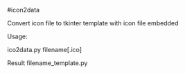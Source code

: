 #icon2data

Convert icon file to tkinter template with icon file embedded


Usage:

ico2data.py filename[.ico]

Result
filename_template.py
